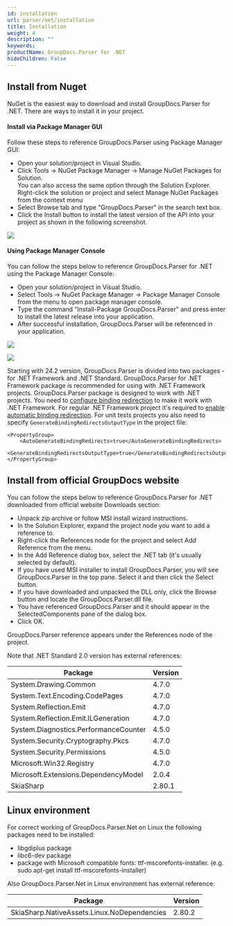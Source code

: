 ```yaml
---
id: installation
url: parser/net/installation
title: Installation
weight: 4
description: ""
keywords: 
productName: GroupDocs.Parser for .NET
hideChildren: False
---
```

## Install from Nuget

NuGet is the easiest way to download and install GroupDocs.Parser for .NET. There are ways to install it in your project.

#### Install via Package Manager GUI

Follow these steps to reference GroupDocs.Parser using Package Manager GUI:

*   Open your solution/project in Visual Studio.
*   Click Tools -> NuGet Package Manager -> Manage NuGet Packages for Solution.  
    You can also access the same option through the Solution Explorer. Right-click the solution or project and select Manage NuGet Packages from the context menu
*   Select Browse tab and type "GroupDocs.Parser" in the search text box.
*   Click the Install button to install the latest version of the API into your project as shown in the following screenshot.

![](/parser/net/images/installation.png)

#### Using Package Manager Console

You can follow the steps below to reference GroupDocs.Parser for .NET using the Package Manager Console:

*   Open your solution/project in Visual Studio.
*   Select Tools -> NuGet Package Manager -> Package Manager Console from the menu to open package manager console.
*   Type the command "Install-Package GroupDocs.Parser" and press enter to install the latest release into your application.
*   After successful installation, GroupDocs.Parser will be referenced in your application.

![](/parser/net/images/installation_1.png)

![](/parser/net/images/installation_2.png)

Starting with 24.2 version, GroupDocs.Parser is divided into two packages - for .NET Framework and .NET Standard. GroupDocs.Parser for .NET Framework package is recommended for using with .NET Framework projects. GroupDocs.Parser package is designed to work with .NET projects. You need to [configure binding redirection](https://stackoverflow.com/questions/43365736/assembly-binding-redirect-how-and-why) to make it work with .NET Framework. For regular .NET Framework project it's required to [enable automatic binding redirection](https://learn.microsoft.com/en-us/dotnet/framework/configure-apps/how-to-enable-and-disable-automatic-binding-redirection). For unit tests projects you also need to specify `GenerateBindingRedirectsOutputType` in the project file:

```
<PropertyGroup>
    <AutoGenerateBindingRedirects>true</AutoGenerateBindingRedirects>
    <GenerateBindingRedirectsOutputType>true</GenerateBindingRedirectsOutputType>
</PropertyGroup>
```

## Install from official GroupDocs website

You can follow the steps below to reference GroupDocs.Parser for .NET downloaded from official website Downloads section:

*   Unpack zip archive or follow MSI install wizard instructions.
*   In the Solution Explorer, expand the project node you want to add a reference to.
*   Right-click the References node for the project and select Add Reference from the menu.
*   In the Add Reference dialog box, select the .NET tab (it's usually selected by default).
*   If you have used MSI installer to install GroupDocs.Parser, you will see GroupDocs.Parser in the top pane. Select it and then click the Select button.
*   If you have downloaded and unpacked the DLL only, click the Browse button and locate the GroupDocs.Parser.dll file.
*   You have referenced GroupDocs.Parser and it should appear in the SelectedComponents pane of the dialog box.
*   Click OK.

GroupDocs.Parser reference appears under the References node of the project.

Note that .NET Standard 2.0 version has external references:

| Package | Version |
| --- | --- |
| System.Drawing.Common                  | 4.7.0  |
| System.Text.Encoding.CodePages         | 4.7.0  |
| System.Reflection.Emit                 | 4.7.0  |
| System.Reflection.Emit.ILGeneration    | 4.7.0  |
| System.Diagnostics.PerformanceCounter  | 4.5.0  |
| System.Security.Cryptography.Pkcs      | 4.7.0  |
| System.Security.Permissions            | 4.5.0  |
| Microsoft.Win32.Registry               | 4.7.0  |
| Microsoft.Extensions.DependencyModel   | 2.0.4  |
| SkiaSharp                              | 2.80.1 |

## Linux environment

For correct working of GroupDocs.Parser.Net on Linux the following packages need to be installed:

* libgdiplus package
* libc6-dev package
* package with Microsoft compatible fonts: ttf-mscorefonts-installer. (e.g. sudo apt-get install ttf-mscorefonts-installer)

Also GroupDocs.Parser.Net in Linux environment has external reference:

| Package | Version |
| --- | --- |
| SkiaSharp.NativeAssets.Linux.NoDependencies | 2.80.2 |